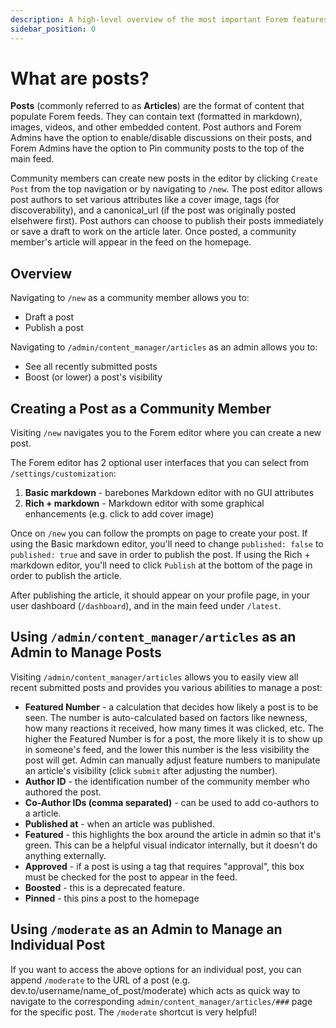 ```yaml
---
description: A high-level overview of the most important Forem features.
sidebar_position: 0
---
```


# What are posts?

**Posts** (commonly referred to as **Articles**) are the format of content that populate Forem feeds. They can contain text (formatted in markdown), images, videos, and other embedded content. Post authors and Forem Admins have the option to enable/disable discussions on their posts, and Forem Admins have the option to Pin community posts to the top of the main feed.

Community members can create new posts in the editor by clicking `Create Post` from the top navigation or by navigating to `/new`. The post editor allows post authors to set various attributes like a cover image, tags (for discoverability), and a canonical_url (if the post was originally posted elsehwere first). Post authors can choose to publish their posts immediately or save a draft to work on the article later. Once posted, a community member's article will appear in the feed on the homepage.

## Overview

Navigating to `/new` as a community member allows you to:
* Draft a post
* Publish a post

Navigating to `/admin/content_manager/articles` as an admin allows you to:
* See all recently submitted posts 
* Boost (or lower) a post's visibility

## Creating a Post as a Community Member

Visiting `/new` navigates you to the Forem editor where you can create a new post.

The Forem editor has 2 optional user interfaces that you can select from `/settings/customization`:
1. **Basic markdown** - barebones Markdown editor with no GUI attributes
2. **Rich + markdown** - Markdown editor with some graphical enhancements (e.g. click to add cover image)

Once on `/new` you can follow the prompts on page to create your post. If using the Basic markdown editor, you'll need to change `published: false` to `published: true` and save in order to publish the post. If using the Rich + markdown editor, you'll need to click `Publish` at the bottom of the page in order to publish the article.

After publishing the article, it should appear on your profile page, in your user dashboard (`/dashboard`), and in the main feed under `/latest`.

## Using `/admin/content_manager/articles` as an Admin to Manage Posts

Visiting `/admin/content_manager/articles` allows you to easily view all recent submitted posts and provides you various abilities to manage a post:

* **Featured Number** - a calculation that decides how likely a post is to be seen. The number is auto-calculated based on factors like newness, how many reactions it received, how many times it was clicked, etc. The higher the Featured Number is for a post, the more likely it is to show up in someone's feed, and the lower this number is the less visibility the post will get. Admin can manually adjust feature numbers to manipulate an article's visibility (click `submit` after adjusting the number).
* **Author ID** - the identification number of the community member who authored the post.
* **Co-Author IDs (comma separated)** - can be used to add co-authors to a article.
* **Published at** - when an article was published.
* **Featured** - this highlights the box around the article in admin so that it's green. This can be a helpful visual indicator internally, but it doesn't do anything externally.
* **Approved** - if a post is using a tag that requires "approval", this box must be checked for the post to appear in the feed.
* **Boosted** - this is a deprecated feature.
* **Pinned** - this pins a post to the homepage

## Using `/moderate` as an Admin to Manage an Individual Post

If you want to access the above options for an individual post, you can append `/moderate` to the URL of a post (e.g. dev.to/username/name_of_post/moderate) which acts as quick way to navigate to the corresponding `admin/content_manager/articles/###` page for the specific post. The `/moderate` shortcut is very helpful!
